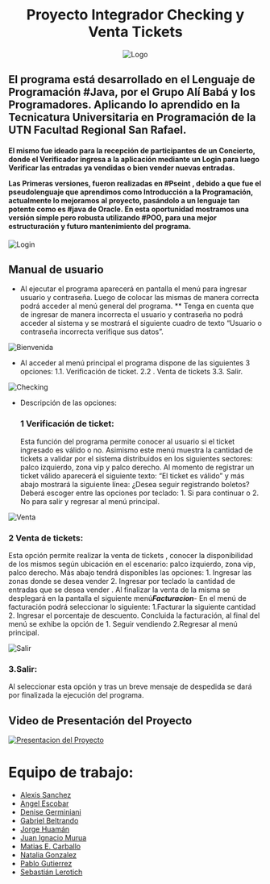 <div align="center">
 
# Proyecto Integrador Checking y Venta Tickets

![Logo](https://i.postimg.cc/CKCJYw7v/alibaba-y-los-programadores.png)
</div>
 
<h2>
 El programa está desarrollado en el Lenguaje de Programación #Java, por el Grupo Alí Babá y los Programadores. Aplicando lo aprendido en la Tecnicatura Universitaria en Programación de la UTN Facultad Regional San Rafael. 
 </h2>
 
 <h4>
 El mismo fue ideado para la recepción de participantes de un Concierto, donde el Verificador ingresa a la aplicación mediante un Login para luego Verificar las entradas ya vendidas o bien vender nuevas entradas.

Las Primeras versiones, fueron realizadas en #Pseint , debido a que fue el pseudolenguaje que aprendimos como Introducción a la Programación, actualmente lo mejoramos al proyecto, pasándolo a un lenguaje tan potente como es #java de Oracle. En esta oportunidad mostramos una versión simple pero robusta utilizando #POO, para una mejor estructuración y futuro mantenimiento del programa. 
 </h4>
 
 ![Login](https://i.postimg.cc/ht19VJdf/Login.png)
 
 ## Manual de usuario

- Al ejecutar el programa  aparecerá en pantalla el menú para ingresar usuario y contraseña. Luego de colocar las mismas de manera correcta podrá acceder al menú general del programa.
         ** Tenga en cuenta que de ingresar de manera incorrecta el usuario y contraseña no podrá acceder al sistema y se mostrará el siguiente cuadro de texto “Usuario o contraseña incorrecta verifique sus datos”.
      
![Bienvenida](https://i.postimg.cc/50nvTD31/Bienvenida-Programa.png)
      
- Al acceder al menú principal el programa dispone de las siguientes 3 opciones:
1.1. Verificación de ticket.
2.2 . Venta de tickets
3.3.  Salir.

![Checking](https://i.postimg.cc/76f0vmQ2/Checking.png)
- Descripción de las opciones:

    ### 1 Verificación de ticket: 
    Esta función del programa permite conocer al usuario si el ticket ingresado es válido o no. Asimismo este menú muestra la cantidad de tickets a validar por el sistema distribuidos en los siguientes sectores: palco izquierdo, zona vip y palco derecho. Al momento de registrar un ticket válido aparecerá el siguiente texto: “El ticket es válido”  y más abajo mostrará la siguiente línea: ¿Desea seguir registrando boletos? Deberá escoger entre las opciones por teclado: 1. Si para continuar o 2. No para salir y regresar al menú principal.

![Venta](https://i.postimg.cc/PrmZkLK2/Venta.png)

  ### 2 Venta de tickets: 
  Esta opción permite realizar la venta de tickets , conocer la disponibilidad de los mismos según ubicación en el escenario: palco izquierdo, zona vip, palco derecho. Más abajo tendrá disponibles las opciones: 1. Ingresar las zonas donde se desea vender 2. Ingresar por teclado la cantidad de entradas que se desea vender . Al finalizar la venta de la misma se desplegará en la pantalla el siguiente menú***Facturacion***- En el menú de facturación podrá seleccionar lo siguiente: 1.Facturar la siguiente cantidad 2. Ingresar el porcentaje de descuento. Concluida la facturación, al final del menú se exhibe la opción de 1. Seguir vendiendo 2.Regresar al menú principal.

![Salir](https://i.postimg.cc/SKKz8g4v/Salir.png)

  ### 3.Salir: 
  Al seleccionar esta opción y tras un breve mensaje de despedida se dará por finalizada la ejecución del programa.

## Video de Presentación del Proyecto

[![Presentacion del Proyecto](https://i.postimg.cc/Jn8pcwTQ/Video.png)](https://dms.licdn.com/playlist/C4D05AQHKgZj93AHfvg/mp4-720p-30fp-crf28/0/1670634181473?e=1671242400&v=beta&t=Z6oSx-3_65hxVDIHDy1TCa5_OqOVeEcw9dRhKW-Y8io)

# Equipo de trabajo:

 - [Alexis Sanchez](https://github.com/Alexsanchez84)
 - [Angel Escobar](https://github.com/angesc2022)
 - [Denise Germiniani](https://github.com/DenuArg)
 - [Gabriel Beltrando](https://github.com/Gabibelt)
 - [Jorge Huamán](https://github.com/JheikHp)
 - [Juan Ignacio Murua](https://github.com/JuanIgnaMurua)
 - [Matias E. Carballo](https://github.com/lokywolf2295)
 - [Natalia Gonzalez](https://github.com/Natalia24v)
 - [Pablo Gutierrez](https://github.com/PabloYR16)
 - [Sebastián Lerotich](https://github.com/SebaLerotich)







